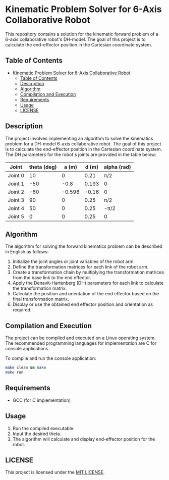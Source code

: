 # Kinematic Problem Solver for 6-Axis Collaborative Robot

This repository contains a solution for the kinematic forward problem of a 6-axis collaborative robot's DH-model. The goal of this project is to calculate the end-effector position in the Cartesian coordinate system.

## Table of Contents
- [Kinematic Problem Solver for 6-Axis Collaborative Robot](#kinematic-problem-solver-for-6-axis-collaborative-robot)
  - [Table of Contents](#table-of-contents)
  - [Description](#description)
  - [Algorithm](#algorithm)
  - [Compilation and Execution](#compilation-and-execution)
  - [Requirements](#requirements)
  - [Usage](#usage)
  - [LICENSE](#license)

## Description
The project involves implementing an algorithm to solve the kinematics problem for a DH-model 6-axis collaborative robot. The goal of this project is to calculate the end-effector position in the Cartesian coordinate system. The DH parameters for the robot's joints are provided in the table below:

| Joint    | theta (deg) | a (m) | d (m)      | alpha (rad) |
|----------|-------------|-------|------------|-------------|
| Joint 0  | 10          | 0     | 0.21       | π/2         |
| Joint 1  | -50         | -0.8  | 0.193      | 0           |
| Joint 2  | -60         | -0.598| -0.16      | 0           |
| Joint 3  | 90          | 0     | 0.25       | π/2         |
| Joint 4  | 50          | 0     | 0.25       | -π/2        |
| Joint 5  | 0           | 0     | 0.25       | 0           |

## Algorithm

The algorithm for solving the forward kinematics problem can be described in English as follows:

1. Initialize the joint angles or joint variables of the robot arm.
2. Define the transformation matrices for each link of the robot arm.
3. Create a transformation chain by multiplying the transformation matrices from the base link to the end effector.
4. Apply the Denavit-Hartenberg (DH) parameters for each link to calculate the transformation matrix.
5. Calculate the position and orientation of the end effector based on the final transformation matrix.
6. Display or use the obtained end effector position and orientation as required.

## Compilation and Execution

The project can be compiled and executed on a Linux operating system. The recommended programming languages for implementation are C for console applications.

To compile and run the console application:

```bash
make clean && make
make run
```

## Requirements

- GCC (for C implementation)

## Usage

1. Run the compiled executable.
2. Input the desired theta.
3. The algorithm will calculate and display end-effector position for the robot.

## LICENSE
This project is licensed under the [MIT LICENSE](LICENSE).
